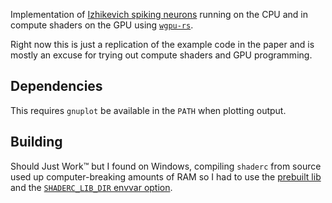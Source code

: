 
Implementation of [Izhikevich spiking
neurons](https://www.izhikevich.org/publications/spikes.pdf) running on the CPU
and in compute shaders on the GPU using
[`wgpu-rs`](https://github.com/gfx-rs/wgpu-rs).

Right now this is just a replication of the example code in the paper and is
mostly an excuse for trying out compute shaders and GPU programming.

## Dependencies ##

This requires `gnuplot` be available in the `PATH` when plotting output.

## Building ##

Should Just Work™ but I found on Windows, compiling `shaderc` from source
used up computer-breaking amounts of RAM so I had to use the
[prebuilt lib](https://github.com/google/shaderc#downloads) and the
[`SHADERC_LIB_DIR` envvar option](https://github.com/google/shaderc-rs#setup).
